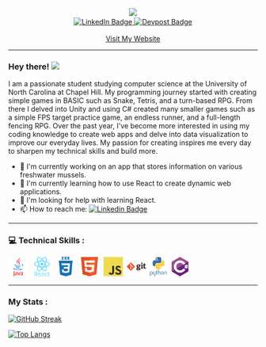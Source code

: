 <div id="header" align="center">
  <img src="https://media4.giphy.com/media/v1.Y2lkPTc5MGI3NjExYTc3emprcTI3MGhnbjdldmV2cHU4NXpqbmo1ZW9scm1zNTl6c29vZiZlcD12MV9pbnRlcm5hbF9naWZfYnlfaWQmY3Q9Zw/26tn33aiTi1jkl6H6/giphy.gif" width="200"/>
</div>

<div id="badges" align="center">
  <a href="https://www.linkedin.com/in/nathan-santiago/">
      <img src="https://img.shields.io/badge/LinkedIn-blue?style=for-the-badge&logo=linkedin&logoColor=white" alt="LinkedIn Badge"/>
  </a>
  <a href="https://devpost.com/santiagonathan9254?ref_content=user-portfolio&ref_feature=portfolio&ref_medium=global-nav">
    <img src="https://img.shields.io/badge/Devpost-purple?style=for-the-badge&logo=devpost&logoColor=white" alt="Devpost Badge"/>
  </a>
  <br>
  <img src="https://komarev.com/ghpvc/?username=nathansantiago&style=flat-square&color=blue" alt=""/>
  <br>
  <a href="https://santiagonathan.com"> Visit My Website</a>
</div>

---

### Hey there! <img src="https://media.giphy.com/media/hvRJCLFzcasrR4ia7z/giphy.gif" width="30px"/>

I am a passionate student studying computer science at the University of North Carolina at Chapel Hill. My programming journey started with creating simple games in BASIC such as Snake, Tetris, and a turn-based RPG. From there I delved into Unity and using C# created many smaller games such as a simple FPS target practice game, an endless runner, and a full-length fencing RPG. Over the past year, I've become more interested in using my coding knowledge to create web apps and delve into data visualization to improve our everyday lives. My passion for creating inspires me every day to sharpen my technical skills and build more.
- 🔭 I'm currently working on an app that stores information on various freshwater mussels.
- 🌱 I'm currently learning how to use React to create dynamic web applications.
- 🤔 I'm looking for help with learning React.
- 📫 How to reach me: [![Linkedin Badge](https://img.shields.io/badge/-Nathan_Santiago-blue?style=flat&logo=Linkedin&logoColor=white)](https://www.linkedin.com/in/nathan-santiago/)

---

### 💻 Technical Skills :

<div id="languages">
  <img src="https://github.com/devicons/devicon/blob/master/icons/java/java-original-wordmark.svg" title="Java" alt="Java" width="40" height="40"/>&nbsp;
  <img src="https://github.com/devicons/devicon/blob/master/icons/react/react-original-wordmark.svg" title="React" alt="React" width="40" height="40"/>&nbsp;
  <img src="https://github.com/devicons/devicon/blob/master/icons/css3/css3-plain-wordmark.svg"  title="CSS3" alt="CSS" width="40" height="40"/>&nbsp;
  <img src="https://github.com/devicons/devicon/blob/master/icons/html5/html5-original.svg" title="HTML5" alt="HTML" width="40" height="40"/>&nbsp;
  <img src="https://github.com/devicons/devicon/blob/master/icons/javascript/javascript-original.svg" title="JavaScript" alt="JavaScript" width="40" height="40"/>&nbsp;
  <img src="https://github.com/devicons/devicon/blob/master/icons/git/git-original-wordmark.svg" title="Git" **alt="Git" width="40" height="40"/>
  <img src="https://github.com/devicons/devicon/blob/master/icons/python/python-original-wordmark.svg" title="Python" **alt="Python" width="40" height="40"/>
  <img src="https://github.com/devicons/devicon/blob/master/icons/csharp/csharp-original.svg" title="C#" **alt="C#" width="40" height="40"/>
</div>

---

### My Stats :

[![GitHub Streak](https://github-readme-streak-stats.herokuapp.com?user=nathansantiago&theme=dark&hide_border=true)](https://git.io/streak-stats)

[![Top Langs](https://github-readme-stats.vercel.app/api/top-langs/?username=nathansantiago&layout=compact&theme=dark&hide_border=true)](https://github.com/anuraghazra/github-readme-stats)
